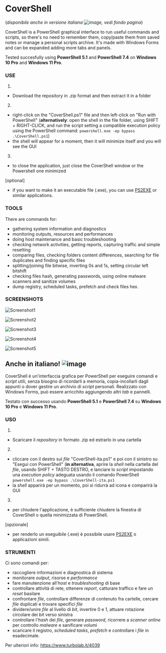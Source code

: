 # CoverShell
(*disponibile anche in versione italiana ![image](https://github.com/Zigul1/CoverShell/assets/157254375/019162ce-a988-4be8-9fbd-3c6dc37f9640), vedi fondo pagina*)

CoverShell is a PowerShell graphical interface to run useful commands and scripts, so there's no need to remember them, copy/paste them from saved notes or manage a personal scripts archive. It's made with Windows Forms and can be expanded adding more tabs and panels.

Tested succesfully using **PowerShell 5.1** and **PowerShell 7.4** on **Windows 10 Pro** and **Windows 11 Pro**.


### USE

1.
- Download the repository in .zip format and then extract it in a folder
2.
- right-click on the "CoverShell.ps1" file and then left-click on "Run with PowerShell" (**alternatively**: open the shell in the file folder, using SHIFT + RIGHT-CLICK, and run the script setting a compatible execution policy using the PowerShell command: `powershell.exe -ep bypass .\CoverShell.ps1`)
- the shell will appear for a moment, then it will minimize itself and you will see the GUI
3.
- to close the application, just close the CoverShell window or the Powershell one minimized

[optional]
- if you want to make it an executable file (.exe), you can use [PS2EXE](https://github.com/MScholtes/PS2EXE) or similar applications.



### TOOLS

There are commands for:
- gathering system information and diagnostics
- monitoring outputs, resources and performances
- doing host maintenance and basic troubleshooting
- checking network activities, getting reports, capturing traffic and simple resetting
- comparing files, checking folders content differences, searching for file duplicates and finding specific files
- splitting/joining file bitwise, inverting 0s and 1s, setting circular left bitshift
- checking files hash, generating passwords, using online malware scanners and sanitize volumes
- dump registry, scheduled tasks, prefetch and check files hex.



### SCREENSHOTS

![Screenshot1](https://github.com/Zigul1/CoverShell/assets/157254375/f23b3048-2bb4-4b2e-a392-a4d2d99a2ec4)

![Screenshot2](https://github.com/Zigul1/CoverShell/assets/157254375/f7e47b3f-b767-4c18-9107-9f514993f0a0)

![Screenshot3](https://github.com/Zigul1/CoverShell/assets/157254375/6e945749-c448-40d9-a87a-aeb245d8bc85)

![Screenshot4](https://github.com/Zigul1/CoverShell/assets/157254375/c37d6a48-cfd1-4876-9b0a-62846463e5c8)

![Screenshot5](https://github.com/Zigul1/CoverShell/assets/157254375/a9bde9c7-f8bd-4ff3-8ce5-e89a198d4ea7)


## Anche in italiano! ![image](https://github.com/Zigul1/CoverShell/assets/157254375/66240214-9ee5-4829-8bee-1fd0fe72cc70)


CoverShell è un'interfaccia grafica per PowerShell per eseguire comandi e *script* utili, senza bisogno di ricordarli a memoria, copia-incollarli dagli appunti o dover gestire un archivio di *script* personali. Realizzato con Windows Forms, può essere arricchito aggiungendo altri *tab* e pannelli.

Testato con successo usando **PowerShell 5.1** e **PowerShell 7.4** su **Windows 10 Pro** e **Windows 11 Pro**.


### USO

1.
- Scaricare il *repository* in formato .zip ed estrarlo in una cartella
2.
- cliccare con il destro sul *file* "CoverShell-ita.ps1" e poi con il sinistro su "Esegui con PowerShell" (**in alternativa**, aprire la *shell* nella cartella del *file*, usando SHIFT + TASTO DESTRO, e lanciare lo *script* impostando una *execution policy* adeguata usando il comando PowerShell `powershell.exe -ep bypass .\CoverShell-ita.ps1`
- la *shell* apparirà per un momento, poi si ridurrà ad icona e comparirà la GUI
3.
- per chiudere l'applicazione, è sufficiente chiudere la finestra di CoverShell o quella minimizzata di PowerShell.

[opzionale]
- per renderlo un eseguibile (.exe) è possibile usare [PS2EXE](https://github.com/MScholtes/PS2EXE) o applicazioni simili.


### STRUMENTI

Ci sono comandi per:
- raccogliere informazioni e diagnostica di sistema 
- monitorare *output*, risorse e *performance*
- fare manutenzione all'*host* e *troubleshooting* di base
- controllare attività di rete, ottenere *report*, catturare traffico e fare un *reset* basilare
- confrontare *file*, controllare differenze di contenuto fra cartelle, cercare *file* duplicati e trovare specifici *file*
- dividere/unire *file* al livello di *bit*, invertire 0 e 1, attuare rotazione circolare dei *bit* verso sinistra
- controllare l'*hash* dei *file*, generare *password*, ricorrere a *scanner online* per controllo *malware* e sanificare volumi
- scaricare il registro, *scheduled tasks*, *prefetch* e controllare i *file* in esadecimale.

Per ulteriori info: https://www.turbolab.it/4039
